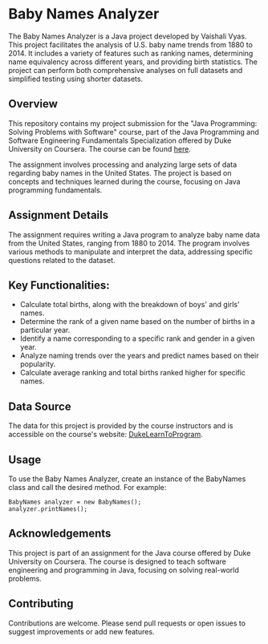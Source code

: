 # Baby Names Analyzer
The Baby Names Analyzer is a Java project developed by Vaishali Vyas. This project facilitates the analysis of U.S. baby name trends from 1880 to 2014. It includes a variety of features such as ranking names, determining name equivalency across different years, and providing birth statistics. The project can perform both comprehensive analyses on full datasets and simplified testing using shorter datasets.

## Overview
This repository contains my project submission for the "Java Programming: Solving Problems with Software" course, part of the Java Programming and Software Engineering Fundamentals Specialization offered by Duke University on Coursera. The course can be found [here](https://www.coursera.org/learn/java-programming).

The assignment involves processing and analyzing large sets of data regarding baby names in the United States. The project is based on concepts and techniques learned during the course, focusing on Java programming fundamentals.

## Assignment Details
The assignment requires writing a Java program to analyze baby name data from the United States, ranging from 1880 to 2014. The program involves various methods to manipulate and interpret the data, addressing specific questions related to the dataset.

## Key Functionalities:
- Calculate total births, along with the breakdown of boys' and girls' names.
- Determine the rank of a given name based on the number of births in a particular year.
- Identify a name corresponding to a specific rank and gender in a given year.
- Analyze naming trends over the years and predict names based on their popularity.
- Calculate average ranking and total births ranked higher for specific names.

## Data Source
The data for this project is provided by the course instructors and is accessible on the course's website: [DukeLearnToProgram](https://www.dukelearntoprogram.com/course2/index.php).

## Usage
To use the Baby Names Analyzer, create an instance of the BabyNames class and call the desired method. For example:
```
BabyNames analyzer = new BabyNames();
analyzer.printNames();
```

## Acknowledgements
This project is part of an assignment for the Java course offered by Duke University on Coursera. The course is designed to teach software engineering and programming in Java, focusing on solving real-world problems.

## Contributing
Contributions are welcome. Please send pull requests or open issues to suggest improvements or add new features.
